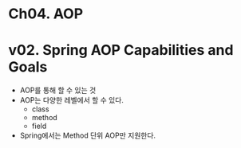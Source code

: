 # Ch04. AOP

# v02. Spring AOP Capabilities and Goals

- AOP를 통해 할 수 있는 것
- AOP는 다양한 레벨에서 할 수 있다.
  - class
  - method
  - field
- Spring에서는 Method 단위 AOP만 지원한다.

